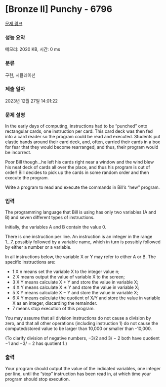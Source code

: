 # [Bronze II] Punchy - 6796 

[문제 링크](https://www.acmicpc.net/problem/6796) 

### 성능 요약

메모리: 2020 KB, 시간: 0 ms

### 분류

구현, 시뮬레이션

### 제출 일자

2023년 12월 27일 14:01:22

### 문제 설명

<p>In the early days of computing, instructions had to be “punched” onto rectangular cards, one instruction per card. This card deck was then fed into a card reader so the program could be read and executed. Students put elastic bands around their card deck, and, often, carried their cards in a box for fear that they would become rearranged, and thus, their program would be incorrect.</p>

<p>Poor Bill though...he left his cards right near a window and the wind blew his neat deck of cards all over the place, and thus his program is out of order! Bill decides to pick up the cards in some random order and then execute the program.</p>

<p>Write a program to read and execute the commands in Bill’s “new” program.</p>

### 입력 

 <p>The programming language that Bill is using has only two variables (A and B) and seven different types of instructions.</p>

<p>Initially, the variables A and B contain the value 0.</p>

<p>There is one instruction per line. An instruction is an integer in the range 1...7, possibly followed by a variable name, which in turn is possibly followed by either a number or a variable.</p>

<p>In all instructions below, the variable X or Y may refer to either A or B. The specific instructions are:</p>

<ul>
	<li>1 X n means set the variable X to the integer value n;</li>
	<li>2 X means output the value of variable X to the screen;</li>
	<li>3 X Y means calculate X + Y and store the value in variable X;</li>
	<li>4 X Y means calculate X ∗ Y and store the value in variable X;</li>
	<li>5 X Y means calculate X − Y and store the value in variable X;</li>
	<li>6 X Y means calculate the quotient of X/Y and store the value in variable X as an integer, discarding the remainder.</li>
	<li>7 means stop execution of this program.</li>
</ul>

<p>You may assume that all division instructions do not cause a division by zero, and that all other operations (including instruction 1) do not cause the computed/stored value to be larger than 10,000 or smaller than -10,000.</p>

<p>(To clarify division of negative numbers, −3/2 and 3/ − 2 both have quotient −1 and −3/ − 2 has quotient 1.)</p>

### 출력 

 <p>Your program should output the value of the indicated variables, one integer per line, until the “stop” instruction has been read in, at which time your program should stop execution.</p>

